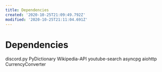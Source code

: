 ```yaml
---
title: Dependencies
created: '2020-10-25T21:09:49.792Z'
modified: '2020-10-25T21:11:04.691Z'
---
```


# Dependencies
discord.py
PyDictionary
Wikipedia-API
youtube-search
asyncpg
aiohttp
CurrencyConverter
